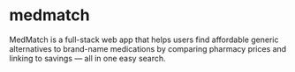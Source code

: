# medmatch
MedMatch is a full-stack web app that helps users find affordable generic alternatives to brand-name medications by comparing pharmacy prices and linking to savings — all in one easy search.
